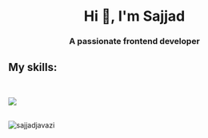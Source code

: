 <h1 align="center">Hi 👋, I'm Sajjad</h1>
<h3 align="center">A passionate frontend developer</h3>
<h2>My skills:</h2> <br />
<p align="left">
  <a href="https://skillicons.dev">
    <img src="https://skillicons.dev/icons?i=next,react,ts,js,vite,html,css,mui,tailwind,bootstrap,sass,git,github,npm,vscode&theme=dark" />
  </a>
</p> <br/>
<img src="https://komarev.com/ghpvc/?username=sajjadjavazi&label=Profile%20views&color=0e75b6&style=flat" alt="sajjadjavazi" />




